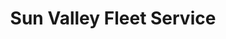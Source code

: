 ---
title: "Sun Valley Fleet Service"
url: /phoenix/sun-valley-fleet-service/
shop: Autowerkstatt
---
